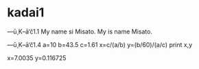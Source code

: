 # kadai1

—ū¸K–ā‘č1.1
My name si Misato.
My is name Misato.

—ū¸K–ā‘č1.4
a=10
b=43.5
c=1.61
x=c/(a/b)
y=(b/60)/(a/c)
print x,y

x=7.0035
y=0.116725
